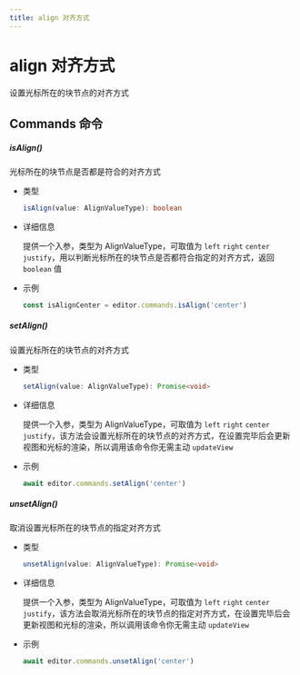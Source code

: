 ```yaml
---
title: align 对齐方式
---
```


# align 对齐方式

设置光标所在的块节点的对齐方式

## Commands 命令

##### isAlign()

光标所在的块节点是否都是符合的对齐方式

- 类型

  ```ts
  isAlign(value: AlignValueType): boolean
  ```

- 详细信息

  提供一个入参，类型为 AlignValueType，可取值为 `left` `right` `center` `justify`，用以判断光标所在的块节点是否都符合指定的对齐方式，返回 `boolean` 值

- 示例

  ```ts
  const isAlignCenter = editor.commands.isAlign('center')
  ```

##### setAlign()

设置光标所在的块节点的对齐方式

- 类型

  ```ts
  setAlign(value: AlignValueType): Promise<void>
  ```

- 详细信息

  提供一个入参，类型为 AlignValueType，可取值为 `left` `right` `center` `justify`，该方法会设置光标所在的块节点的对齐方式，在设置完毕后会更新视图和光标的渲染，所以调用该命令你无需主动 `updateView`

- 示例

  ```ts
  await editor.commands.setAlign('center')
  ```

##### unsetAlign()

取消设置光标所在的块节点的指定对齐方式

- 类型

  ```ts
  unsetAlign(value: AlignValueType): Promise<void>
  ```

- 详细信息

  提供一个入参，类型为 AlignValueType，可取值为 `left` `right` `center` `justify`，该方法会取消光标所在的块节点的指定对齐方式，在设置完毕后会更新视图和光标的渲染，所以调用该命令你无需主动 `updateView`

- 示例

  ```ts
  await editor.commands.unsetAlign('center')
  ```
